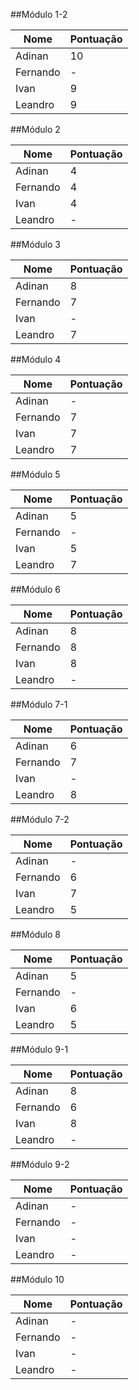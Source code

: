 ##Módulo 1-2

|Nome    |Pontuação|
|--------|---------|
|Adinan  |       10|
|Fernando|        -|
|Ivan    |        9|
|Leandro |        9|

##Módulo 2

|Nome    |Pontuação|
|--------|---------|
|Adinan  |        4|
|Fernando|        4|
|Ivan    |        4|
|Leandro |        -|

##Módulo 3

|Nome    |Pontuação|
|--------|---------|
|Adinan  |        8|
|Fernando|        7|
|Ivan    |        -|
|Leandro |        7|

##Módulo 4

|Nome    |Pontuação|
|--------|---------|
|Adinan  |        -|
|Fernando|        7|
|Ivan    |        7|
|Leandro |        7|

##Módulo 5

|Nome    |Pontuação|
|--------|---------|
|Adinan  |        5|
|Fernando|        -|
|Ivan    |        5|
|Leandro |        7|

##Módulo 6

|Nome    |Pontuação|
|--------|---------|
|Adinan  |        8|
|Fernando|        8|
|Ivan    |        8|
|Leandro |        -|

##Módulo 7-1

|Nome    |Pontuação|
|--------|---------|
|Adinan  |        6|
|Fernando|        7|
|Ivan    |        -|
|Leandro |        8|

##Módulo 7-2

|Nome    |Pontuação|
|--------|---------|
|Adinan  |        -|
|Fernando|        6|
|Ivan    |        7|
|Leandro |        5|

##Módulo 8

|Nome    |Pontuação|
|--------|---------|
|Adinan  |        5|
|Fernando|        -|
|Ivan    |        6|
|Leandro |        5|

##Módulo 9-1

|Nome    |Pontuação|
|--------|---------|
|Adinan  |        8|
|Fernando|        6|
|Ivan    |        8|
|Leandro |        -|

##Módulo 9-2

|Nome    |Pontuação|
|--------|---------|
|Adinan  |        -|
|Fernando|        -|
|Ivan    |        -|
|Leandro |        -|

##Módulo 10

|Nome    |Pontuação|
|--------|---------|
|Adinan  |        -|
|Fernando|        -|
|Ivan    |        -|
|Leandro |        -|

